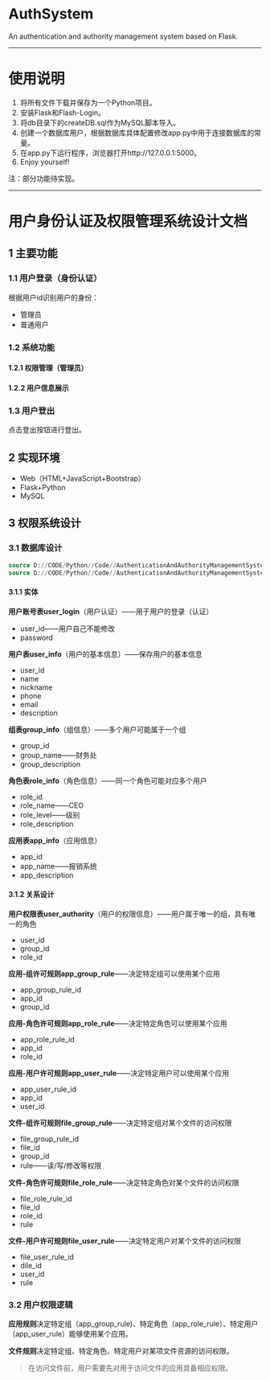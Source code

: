 # AuthSystem
An authentication and authority management system based on Flask.

---

# 使用说明
1. 将所有文件下载并保存为一个Python项目。
2. 安装Flask和Flash-Login。
3. 将db目录下的createDB.sql作为MySQL脚本导入。
4. 创建一个数据库用户，根据数据库具体配置修改app.py中用于连接数据库的常量。
5. 在app.py下运行程序，浏览器打开http://127.0.0.1:5000。
6. Enjoy yourself!

注：部分功能待实现。

---


# 用户身份认证及权限管理系统设计文档

## 1 主要功能

### 1.1 用户登录（身份认证）

根据用户id识别用户的身份：

- 管理员
- 普通用户

### 1.2 系统功能

#### 1.2.1 权限管理（管理员）

#### 1.2.2 用户信息展示



### 1.3 用户登出

点击登出按钮进行登出。

## 2 实现环境

- Web（HTML+JavaScript+Bootstrap）
- Flask+Python
- MySQL

## 3 权限系统设计

### 3.1 数据库设计

```sql
source D://CODE/Python//Code//AuthenticationAndAuthorityManagementSystem//db//createDB.sql;
source D://CODE/Python//Code//AuthenticationAndAuthorityManagementSystem//db//dropDB.sql;
```



#### 3.1.1 实体

**用户账号表user_login**（用户认证）——用于用户的登录（认证）

- user_id——用户自己不能修改
- password

**用户表user_info**（用户的基本信息）——保存用户的基本信息

- user_id
- name
- nickname
- phone
- email
- description

**组表group_info**（组信息）——多个用户可能属于一个组

- group_id
- group_name——财务处
- group_description

**角色表role_info**（角色信息）——同一个角色可能对应多个用户

- role_id
- role_name——CEO
- role_level——级别
- role_description

**应用表app_info**（应用信息）

- app_id
- app_name——报销系统
- app_description

#### 3.1.2 关系设计

**用户权限表user_authority**（用户的权限信息）——用户属于唯一的组，具有唯一的角色

- user_id
- group_id
- role_id

**应用-组许可规则app_group_rule**——决定特定组可以使用某个应用

- app_group_rule_id
- app_id
- group_id

**应用-角色许可规则app_role_rule**——决定特定角色可以使用某个应用

- app_role_rule_id
- app_id
- role_id

**应用-用户许可规则app_user_rule**——决定特定用户可以使用某个应用

- app_user_rule_id
- app_id
- user_id

**文件-组许可规则file_group_rule**——决定特定组对某个文件的访问权限

- file_group_rule_id
- file_id
- group_id
- rule——读/写/修改等权限

**文件-角色许可规则file_role_rule**——决定特定角色对某个文件的访问权限

- file_role_rule_id
- file_id
- role_id
- rule

**文件-用户许可规则file_user_rule**——决定特定用户对某个文件的访问权限

- file_user_rule_id
- dile_id
- user_id
- rule

### 3.2 用户权限逻辑

**应用规则**决定特定组（app_group_rule)、特定角色（app_role_rule）、特定用户（app_user_rule）能够使用某个应用。

**文件规则**决定特定组、特定角色、特定用户对某项文件资源的访问权限。

> 在访问文件前，用户需要先对用于访问文件的应用具备相应权限。
